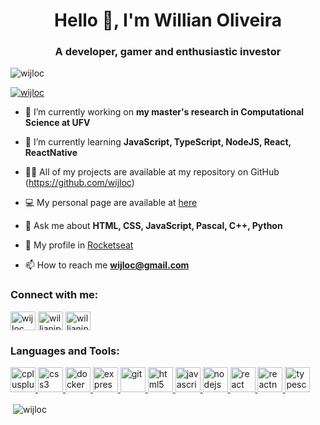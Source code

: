 <h1 align="center">Hello 👋, I'm Willian Oliveira</h1>
<h3 align="center">A developer, gamer and enthusiastic investor</h3>

<p align="left"> <img src="https://komarev.com/ghpvc/?username=wijloc&label=Willian's%20friends%20views&color=0e75b6&style=flat" alt="wijloc" /> </p>

<p align="left"> <a href="https://twitter.com/wijloc" target="blank"><img src="https://img.shields.io/twitter/follow/wijloc?logo=twitter&style=for-the-badge" alt="wijloc" /></a> </p>

- 🔭 I’m currently working on **my master's research in Computational Science at UFV**

- 🌱 I’m currently learning **JavaScript, TypeScript, NodeJS, React, ReactNative**

- 👨‍💻 All of my projects are available at my repository on GitHub (https://github.com/wijloc)

- 💻 My personal page are available at [here](https://willianoliveiradev.herokuapp.com/)

- 💬 Ask me about **HTML, CSS, JavaScript, Pascal, C++, Python**

- 🚀 My profile in [Rocketseat](https://app.rocketseat.com.br/me/wijloc-1600986761116)

- 📫 How to reach me **wijloc@gmail.com**

<h3 align="left">Connect with me:</h3>
<p align="left">
<a href="https://twitter.com/wijloc" target="blank"><img align="center" src="https://cdn.jsdelivr.net/npm/simple-icons@3.0.1/icons/twitter.svg" alt="wijloc" height="30" width="40" /></a>
<a href="https://linkedin.com/in/willianjpo" target="blank"><img align="center" src="https://cdn.jsdelivr.net/npm/simple-icons@3.0.1/icons/linkedin.svg" alt="willianjpo" height="30" width="40" /></a>
<a href="https://instagram.com/willianjpoliveira" target="blank"><img align="center" src="https://cdn.jsdelivr.net/npm/simple-icons@3.0.1/icons/instagram.svg" alt="willianjpoliveira" height="30" width="40" /></a>
</p>

<h3 align="left">Languages and Tools:</h3>
<p align="left"> <a href="https://www.w3schools.com/cpp/" target="_blank"> <img src="https://devicons.github.io/devicon/devicon.git/icons/cplusplus/cplusplus-original.svg" alt="cplusplus" width="40" height="40"/> </a> <a href="https://www.w3schools.com/css/" target="_blank"> <img src="https://devicons.github.io/devicon/devicon.git/icons/css3/css3-original-wordmark.svg" alt="css3" width="40" height="40"/> </a> <a href="https://www.docker.com/" target="_blank"> <img src="https://devicons.github.io/devicon/devicon.git/icons/docker/docker-original-wordmark.svg" alt="docker" width="40" height="40"/> </a> <a href="https://expressjs.com" target="_blank"> <img src="https://devicons.github.io/devicon/devicon.git/icons/express/express-original-wordmark.svg" alt="express" width="40" height="40"/> </a> <a href="https://git-scm.com/" target="_blank"> <img src="https://www.vectorlogo.zone/logos/git-scm/git-scm-icon.svg" alt="git" width="40" height="40"/> </a> <a href="https://www.w3.org/html/" target="_blank"> <img src="https://devicons.github.io/devicon/devicon.git/icons/html5/html5-original-wordmark.svg" alt="html5" width="40" height="40"/> </a> <a href="https://developer.mozilla.org/en-US/docs/Web/JavaScript" target="_blank"> <img src="https://devicons.github.io/devicon/devicon.git/icons/javascript/javascript-original.svg" alt="javascript" width="40" height="40"/> </a> <a href="https://nodejs.org" target="_blank"> <img src="https://devicons.github.io/devicon/devicon.git/icons/nodejs/nodejs-original-wordmark.svg" alt="nodejs" width="40" height="40"/> </a> <a href="https://reactjs.org/" target="_blank"> <img src="https://devicons.github.io/devicon/devicon.git/icons/react/react-original-wordmark.svg" alt="react" width="40" height="40"/> </a> <a href="https://reactnative.dev/" target="_blank"> <img src="https://reactnative.dev/img/header_logo.svg" alt="reactnative" width="40" height="40"/> </a> <a href="https://www.typescriptlang.org/" target="_blank"> <img src="https://devicons.github.io/devicon/devicon.git/icons/typescript/typescript-original.svg" alt="typescript" width="40" height="40"/> </a> </p>

<p>&nbsp;<img align="center" src="https://github-readme-stats.vercel.app/api?username=wijloc&show_icons=true&locale=en" alt="wijloc" /></p>
